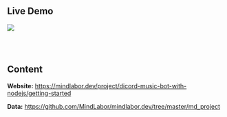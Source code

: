

## Live Demo

<a href="https://mindlabor.dev/">
  <img align="center" src="https://raw.githubusercontent.com/MindLaborDev/MindLaborDev/master/preview/cms.svg" />
</a>

&nbsp;<br>&nbsp;

## Content
__Website:__ https://mindlabor.dev/project/dicord-music-bot-with-nodejs/getting-started

__Data:__ https://github.com/MindLabor/mindlabor.dev/tree/master/md_project

